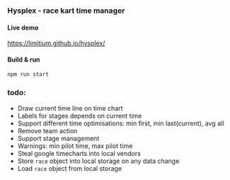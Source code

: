 ### Hysplex - race kart time manager 
#### Live demo
https://limitium.github.io/hysplex/
#### Build & run 
```bash
npm run start
```
### todo:
 - Draw current time line on time chart
 - Labels for stages depends on current time
 - Support different time optimisations: min first, min last(current), avg all 
 - Remove team action
 - Support stage management
 - Warnings: min pilot time, max pilot time
 - Steal google timecharts into local vendors
 - Store `race` object into local storage on any data change
 - Load `race` object from local storage

